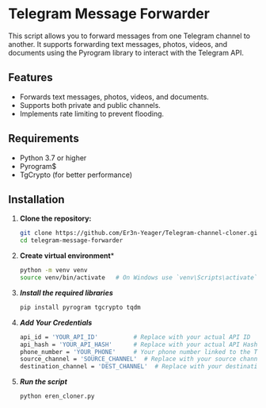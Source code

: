 # Telegram Message Forwarder

This script allows you to forward messages from one Telegram channel to another. It supports forwarding text messages, photos, videos, and documents using the Pyrogram library to interact with the Telegram API.

## Features
- Forwards text messages, photos, videos, and documents.
- Supports both private and public channels.
- Implements rate limiting to prevent flooding.

## Requirements
- Python 3.7 or higher
- Pyrogram$
- TgCrypto (for better performance)

## Installation

1. **Clone the repository:**
   ```bash
   git clone https://github.com/Er3n-Yeager/Telegram-channel-cloner.git
   cd telegram-message-forwarder
2. **Create virtual environment***
   ```bash
   python -m venv venv
   source venv/bin/activate   # On Windows use `venv\Scripts\activate`
3. ***Install the required libraries***
   ```bash
   pip install pyrogram tgcrypto tqdm
4. ***Add Your Credentials***
   ```bash
   api_id = 'YOUR_API_ID'          # Replace with your actual API ID
   api_hash = 'YOUR_API_HASH'      # Replace with your actual API Hash
   phone_number = 'YOUR_PHONE'     # Your phone number linked to the Telegram account-international format
   source_channel = 'SOURCE_CHANNEL'  # Replace with your source channel
   destination_channel = 'DEST_CHANNEL'  # Replace with your destination channel
5. ***Run the script***
   ```bash
   python eren_cloner.py



 
